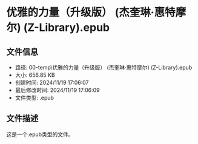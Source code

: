 ﻿# 优雅的力量（升级版） (杰奎琳·惠特摩尔) (Z-Library).epub

## 文件信息
- 路径: 00-temp\优雅的力量（升级版） (杰奎琳·惠特摩尔) (Z-Library).epub
- 大小: 656.85 KB
- 创建时间: 2024/11/19 17:06:07
- 最后修改时间: 2024/11/19 17:06:09
- 文件类型: .epub

## 文件描述
这是一个.epub类型的文件。

